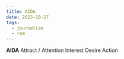 ```yaml
---
title: AIDA
date: 2023-10-27
tags:
  - journalism
  - rem
---
```

**AIDA**
Attract / Attention
Interest
Desire
Action
